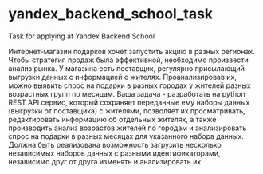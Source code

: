# yandex_backend_school_task
Task for applying at Yandex Backend School

Интернет-магазин подарков хочет запустить акцию в разных регионах. Чтобы стратегия продаж была эффективной, необходимо произвести анализ рынка. У магазина есть поставщик, регулярно присылающий выгрузки данных с информацией о жителях. Проанализировав их, можно выявить спрос на подарки в разных городах у жителей разных возрастных групп по месяцам. Ваша задача - разработать на python REST API сервис, который сохраняет переданные ему наборы данных (выгрузки от поставщика) c жителями, позволяет их просматривать, редактировать информацию об отдельных жителях, а также производить анализ возрастов жителей по городам и анализировать спрос на подарки в разных месяцах для указанного набора данных. Должна быть реализована возможность загрузить несколько независимых наборов данных с разными идентификаторами, независимо друг от друга изменять и анализировать их.
